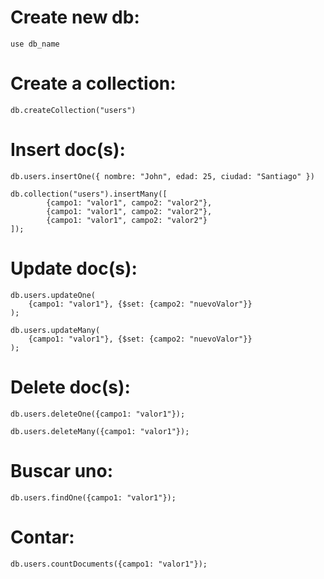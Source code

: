 
# Create new db:

``` use db_name ```

# Create a collection:

``` db.createCollection("users") ```

# Insert doc(s): 

``` db.users.insertOne({ nombre: "John", edad: 25, ciudad: "Santiago" }) ```
	
``` 
db.collection("users").insertMany([ 
		{campo1: "valor1", campo2: "valor2"},
		{campo1: "valor1", campo2: "valor2"},
		{campo1: "valor1", campo2: "valor2"}
]); 
```
	
# Update doc(s): 
	
``` 
db.users.updateOne( 
	{campo1: "valor1"}, {$set: {campo2: "nuevoValor"}}
);
```

``` 
db.users.updateMany( 
	{campo1: "valor1"}, {$set: {campo2: "nuevoValor"}}
);
```

# Delete doc(s):

``` db.users.deleteOne({campo1: "valor1"}); ```
	
``` db.users.deleteMany({campo1: "valor1"}); ```

# Buscar uno:

``` db.users.findOne({campo1: "valor1"}); ```
	
# Contar: 

``` db.users.countDocuments({campo1: "valor1"}); ```
